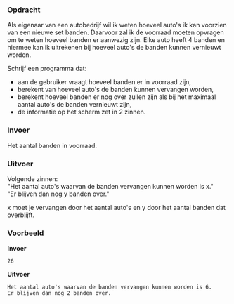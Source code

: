 ### Opdracht

Als eigenaar van een autobedrijf wil ik weten hoeveel auto's ik kan voorzien van een nieuwe set banden. Daarvoor zal ik de voorraad moeten opvragen om te weten hoeveel banden er aanwezig zijn. Elke auto heeft 4 banden en hiermee kan ik uitrekenen bij hoeveel auto's de banden kunnen vernieuwt worden.

Schrijf een programma dat:

- aan de gebruiker vraagt hoeveel banden er in voorraad zijn,
- berekent van hoeveel auto's de banden kunnen vervangen worden,
- berekent hoeveel banden er nog over zullen zijn als bij het maximaal aantal auto's de banden vernieuwt zijn,
- de informatie op het scherm zet in 2 zinnen.

### Invoer

Het aantal banden in voorraad.  

### Uitvoer

Volgende zinnen:  
"Het aantal auto's waarvan de banden vervangen kunnen worden is x."  
"Er blijven dan nog y banden over."

x moet je vervangen door het aantal auto's en y door het aantal banden dat overblijft.

### Voorbeeld

**Invoer**

    26

**Uitvoer**

    Het aantal auto's waarvan de banden vervangen kunnen worden is 6.  
    Er blijven dan nog 2 banden over.
